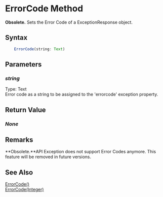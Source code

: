 # ErrorCode Method
**Obsolete.** Sets the Error Code of a ExceptionResponse object.

## Syntax
```javascript
	ErrorCode(string: Text)
```

## Parameters
### *string*
Type: Text<br/>
Error code as a string to be assigned to the 'errorcode' exception property.

## Return Value
### *None*

## Remarks
**Obsolete.**API Exception does not support Error Codes anymore. This feature will be removed in future versions.

## See Also
[ErrorCode()](./ErrorCode1.md)<br />
[ErrorCode(Integer)](./ErrorCode3.md)<br />
